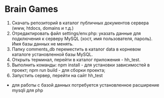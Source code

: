 Brain Games
============
1. Скачать репозиторий в каталог публичных документов сервера (www, htdocs, domains и т.д.)
2. Отредактировать файл settings/env.php: указать данные для подключения к серверу MySQL (хост, имя пользователя, пароль). Имя базы данных не менять.
3. Папку comments_db переместить в каталог data в корневом каталоге установленной базы MySQL.
4. Открыть терминал, перейти в каталог приложения - hh_test.
5. Выполнить команды:
    npm install - для установки зависимостей в проект;
    npm run build - для сборки проекта;
6. Запустить сервер, перейти на сайт hh_test

* для работы с базой данных потребуется установленное расширение mysqli для php